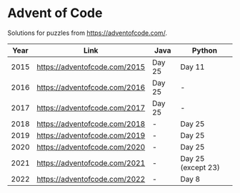 # Advent of Code

Solutions for puzzles from https://adventofcode.com/.

| Year | Link | Java | Python |
| ---- | ---- | ---- | ------ |
| 2015 | https://adventofcode.com/2015 | Day 25 | Day 11 |
| 2016 | https://adventofcode.com/2016 | Day 25 | - |
| 2017 | https://adventofcode.com/2017 | Day 25 | - |
| 2018 | https://adventofcode.com/2018 | - | Day 25 |
| 2019 | https://adventofcode.com/2019 | - | Day 25 |
| 2020 | https://adventofcode.com/2020 | - | Day 25 |
| 2021 | https://adventofcode.com/2021 | - | Day 25 (except 23) |
| 2022 | https://adventofcode.com/2022 | - | Day 8 |
